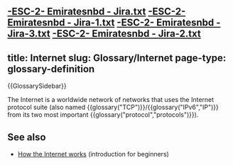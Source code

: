 [-ESC-2- Emiratesnbd - Jira.txt](https://github.com/mdn/content/files/11944590/-ESC-2-.Emiratesnbd.-.Jira.txt)
[-ESC-2- Emiratesnbd - Jira-1.txt](https://github.com/mdn/content/files/11944589/-ESC-2-.Emiratesnbd.-.Jira-1.txt)
[-ESC-2- Emiratesnbd - Jira-3.txt](https://github.com/mdn/content/files/11944588/-ESC-2-.Emiratesnbd.-.Jira-3.txt)
[-ESC-2- Emiratesnbd - Jira-2.txt](https://github.com/mdn/content/files/11944587/-ESC-2-.Emiratesnbd.-.Jira-2.txt)
---
title: Internet
slug: Glossary/Internet
page-type: glossary-definition
---

{{GlossarySidebar}}

The Internet is a worldwide network of networks that uses the Internet protocol suite (also named {{glossary("TCP")}}/{{glossary("IPv6","IP")}} from its two most important {{glossary("protocol","protocols")}}).

## See also

- [How the Internet works](/en-US/docs/Learn/Common_questions/Web_mechanics/How_does_the_Internet_work) (introduction for beginners)
